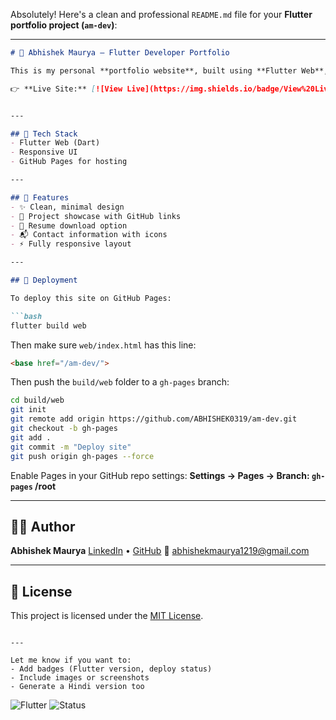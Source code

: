 Absolutely! Here's a clean and professional `README.md` file for your **Flutter portfolio project (`am-dev`)**:

---

````markdown
# 💼 Abhishek Maurya – Flutter Developer Portfolio

This is my personal **portfolio website**, built using **Flutter Web**, to showcase my projects, skills, and professional journey as a mobile app developer.

👉 **Live Site:** [![View Live](https://img.shields.io/badge/View%20Live-Website-blue?style=for-the-badge)](https://abhishek0319.github.io/am-dev/)


---

## 🔧 Tech Stack
- Flutter Web (Dart)
- Responsive UI
- GitHub Pages for hosting

---

## 📂 Features
- ✨ Clean, minimal design
- 📱 Project showcase with GitHub links
- 📄 Resume download option
- 📬 Contact information with icons
- ⚡ Fully responsive layout

---

## 🚀 Deployment

To deploy this site on GitHub Pages:

```bash
flutter build web
````

Then make sure `web/index.html` has this line:

```html
<base href="/am-dev/">
```

Then push the `build/web` folder to a `gh-pages` branch:

```bash
cd build/web
git init
git remote add origin https://github.com/ABHISHEK0319/am-dev.git
git checkout -b gh-pages
git add .
git commit -m "Deploy site"
git push origin gh-pages --force
```

Enable Pages in your GitHub repo settings:
**Settings → Pages → Branch: `gh-pages` /root**

---

## 🧑‍💻 Author

**Abhishek Maurya**
[LinkedIn](https://www.linkedin.com/in/abhishek-maurya-a3452b230) • [GitHub](https://github.com/ABHISHEK0319)
📧 [abhishekmaurya1219@gmail.com](mailto:abhishekmaurya1219@gmail.com)

---

## 📃 License

This project is licensed under the [MIT License](LICENSE).

```

---

Let me know if you want to:
- Add badges (Flutter version, deploy status)
- Include images or screenshots
- Generate a Hindi version too
```


![Flutter](https://img.shields.io/badge/Made%20with-Flutter-blue)
![Status](https://img.shields.io/badge/status-Live-brightgreen)
